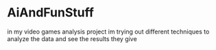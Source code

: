 # AiAndFunStuff

in my video games analysis project im trying out different techniques to analyze the data and see the results they give
